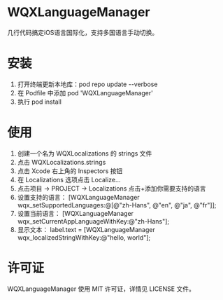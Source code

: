 # WQXLanguageManager
几行代码搞定iOS语言国际化，支持多国语言手动切换。

# 安装
1. 打开终端更新本地库：pod repo update --verbose
2. 在 Podfile 中添加 pod 'WQXLanguageManager'
3. 执行 pod install

# 使用
1. 创建一个名为 WQXLocalizations 的 strings 文件
2. 点击 WQXLocalizations.strings
3. 点击 Xcode 右上角的 Inspectors 按钮
4. 在 Localizations 选项点击 Localize...
5. 点击项目 -> PROJECT -> Localizations 点击+添加你需要支持的语言
6. 设置支持的语言：
[WQXLanguageManager wqx_setSupportedLanguages:@[@"zh-Hans", @"en", @"ja", @"fr"]];
7. 设置当前语言：
[WQXLanguageManager wqx_setCurrentAppLanguageWithKey:@"zh-Hans"];
8. 显示文本：
label.text = [WQXLanguageManager wqx_localizedStringWithKey:@"hello, world"];

# 许可证
WQXLanguageManager 使用 MIT 许可证，详情见 LICENSE 文件。
